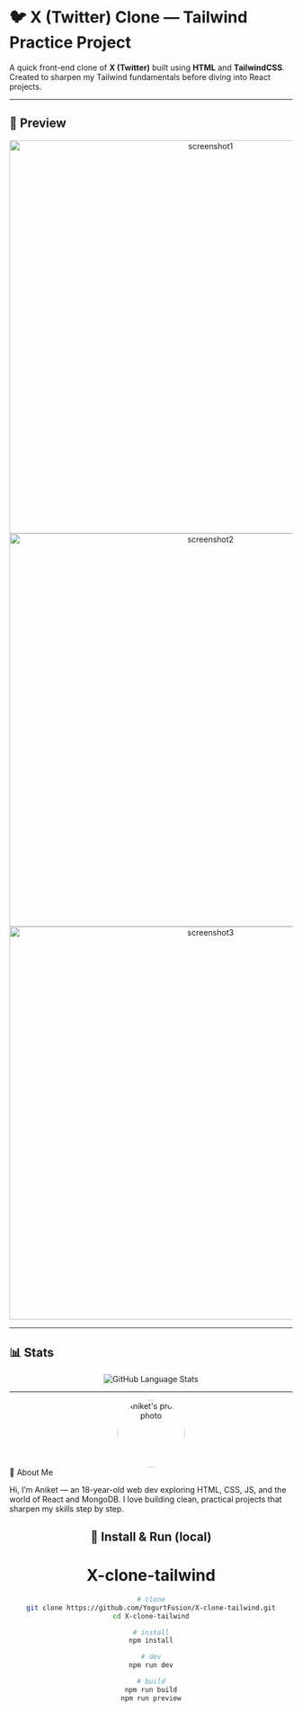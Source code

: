 # 🐦 X (Twitter) Clone — Tailwind Practice Project

A quick front-end clone of **X (Twitter)** built using **HTML** and **TailwindCSS**.  
Created to sharpen my Tailwind fundamentals before diving into React projects.

---

## 📸 Preview  

<div align="center">

<img width="700" alt="screenshot1" src="https://github.com/user-attachments/assets/cc969f6a-494b-4ffc-97b7-2cf5b87fcc60" />
<img width="700" alt="screenshot2" src="https://github.com/user-attachments/assets/21d4bec9-8cca-4909-ae08-0962f03c1f4d" />
<img width="700" alt="screenshot3" src="https://github.com/user-attachments/assets/b196b438-7879-4716-83e4-bbe04b1feb66" />

</div>

---

## 📊 Stats  

<div align="center">

![GitHub Language Stats](https://github-readme-stats.vercel.app/api/top-langs/?username=YogurtFusion&layout=compact&theme=radical)

</div>

---
<div align="center"> <img src="https://github.com/YogurtFusion.png" width="120" style="border-radius:50%" alt="Aniket's profile photo" /> </div>
👤 About Me

Hi, I’m Aniket — an 18-year-old web dev exploring HTML, CSS, JS, and the world of React and MongoDB.
I love building clean, practical projects that sharpen my skills step by step.
<div align="center">

## 🚀 Install & Run (local)
# X-clone-tailwind

```bash
# clone
git clone https://github.com/YogurtFusion/X-clone-tailwind.git
cd X-clone-tailwind

# install
npm install

# dev
npm run dev

# build
npm run build
npm run preview
